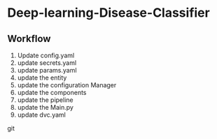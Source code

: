 # Deep-learning-Disease-Classifier

## Workflow

1. Update config.yaml
2. update secrets.yaml
3. update params.yaml
4. update the entity
5. update the configuration Manager
6. update the components
7. update the pipeline
8. update the Main.py
9. update dvc.yaml



git